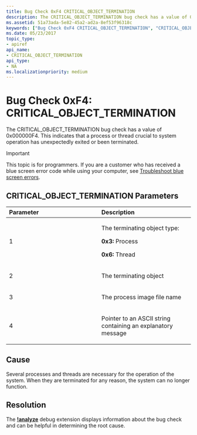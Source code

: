 ```yaml
---
title: Bug Check 0xF4 CRITICAL_OBJECT_TERMINATION
description: The CRITICAL_OBJECT_TERMINATION bug check has a value of 0x000000F4. This indicates that a process or thread crucial to system operation has unexpectedly exited or been terminated.
ms.assetid: 51a73ada-5e82-45a2-ad2a-8ef53f96318c
keywords: ["Bug Check 0xF4 CRITICAL_OBJECT_TERMINATION", "CRITICAL_OBJECT_TERMINATION"]
ms.date: 05/23/2017
topic_type:
- apiref
api_name:
- CRITICAL_OBJECT_TERMINATION
api_type:
- NA
ms.localizationpriority: medium
---
```


# Bug Check 0xF4: CRITICAL\_OBJECT\_TERMINATION


The CRITICAL\_OBJECT\_TERMINATION bug check has a value of 0x000000F4. This indicates that a process or thread crucial to system operation has unexpectedly exited or been terminated.

> [!IMPORTANT]
> This topic is for programmers. If you are a customer who has received a blue screen error code while using your computer, see [Troubleshoot blue screen errors](https://windows.microsoft.com/windows-10/troubleshoot-blue-screen-errors).


## CRITICAL\_OBJECT\_TERMINATION Parameters


<table>
<colgroup>
<col width="50%" />
<col width="50%" />
</colgroup>
<thead>
<tr class="header">
<th align="left">Parameter</th>
<th align="left">Description</th>
</tr>
</thead>
<tbody>
<tr class="odd">
<td align="left"><p>1</p></td>
<td align="left"><p>The terminating object type:</p>
<p><strong>0x3:</strong> Process</p>
<p><strong>0x6:</strong> Thread</p></td>
</tr>
<tr class="even">
<td align="left"><p>2</p></td>
<td align="left"><p>The terminating object</p></td>
</tr>
<tr class="odd">
<td align="left"><p>3</p></td>
<td align="left"><p>The process image file name</p></td>
</tr>
<tr class="even">
<td align="left"><p>4</p></td>
<td align="left"><p>Pointer to an ASCII string containing an explanatory message</p></td>
</tr>
</tbody>
</table>

 

Cause
-----

Several processes and threads are necessary for the operation of the system. When they are terminated for any reason, the system can no longer function.

 
Resolution
----------

The [**!analyze**](https://docs.microsoft.com/windows-hardware/drivers/debugger/-analyze) debug extension displays information about the bug check and can be helpful in determining the root cause.
 




